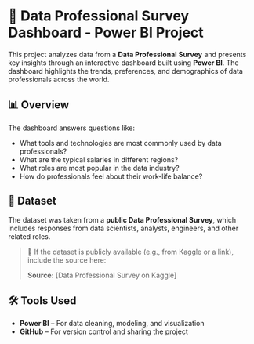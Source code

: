 # 💼 Data Professional Survey Dashboard - Power BI Project

This project analyzes data from a **Data Professional Survey** and presents key insights through an interactive dashboard built using **Power BI**. The dashboard highlights the trends, preferences, and demographics of data professionals across the world.

## 📊 Overview

The dashboard answers questions like:

- What tools and technologies are most commonly used by data professionals?
- What are the typical salaries in different regions?
- What roles are most popular in the data industry?
- How do professionals feel about their work-life balance?

## 🧾 Dataset

The dataset was taken from a **public Data Professional Survey**, which includes responses from data scientists, analysts, engineers, and other related roles.

> 📌 If the dataset is publicly available (e.g., from Kaggle or a link), include the source here:
>
> **Source:** [Data Professional Survey on Kaggle]

## 🛠 Tools Used

- **Power BI** – For data cleaning, modeling, and visualization
- **GitHub** – For version control and sharing the project


